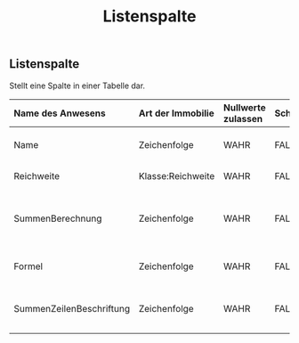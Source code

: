 ﻿---
title: Listenspalte
second_title: Aspose.Cells Cloud Documen
type: docs
url: /de/specification/model/listcolumn/
description: "Aspose.Cells Cloud-Modellspezifikation: ListColumn. Müheloses Bearbeiten von Excel und anderen Tabellenkalkulationsdokumenten mit Funktionen wie Öffnen, Generieren, Bearbeiten, Teilen, Zusammenführen, Vergleichen und Konvertieren"
kwords: Excel, Office, Tabellenkalkulation, Cloud REST API, ListColumn
weight: 50
---
## **Listenspalte**

 Stellt eine Spalte in einer Tabelle dar.

| Name des Anwesens| Art der Immobilie| Nullwerte zulassen| Schreibgeschützt| Standardwert| Beschreibung|
|:- |:- |:- |:- |:- |:- |
| Name| Zeichenfolge| WAHR| FALSCH|| Ruft den Namen der Spalte ab und legt ihn fest.|
| Reichweite| Klasse:Reichweite| WAHR| FALSCH|| Ruft den Bereich dieser Listenspalte ab.|
| SummenBerechnung| Zeichenfolge| WAHR| FALSCH|| Ruft den Berechnungstyp in der Zeile „Summen“ der Listenspalte ab und legt ihn fest.|
| Formel| Zeichenfolge| WAHR| FALSCH|| Ruft die Formel der Listenspalte ab und legt sie fest.|
| SummenZeilenBeschriftung| Zeichenfolge| WAHR| FALSCH|| Ruft die Anzeigebeschriftungen der Gesamtzeile ab und legt sie fest.|

